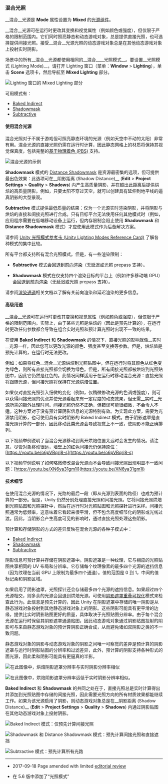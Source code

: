 ### 混合光照

__混合__光源是 __Mode__ 属性设置为 __Mixed__ 的[光源组件](class-Light.html)。

__混合__光源可在运行时更改其变换和视觉属性（例如颜色或强度），但仅限于严格的限制范围内。它们同时照亮静态和动态游戏对象，总是提供直接光照，也可选择提供间接光照。接受__混合__光源光照的动态游戏对象总是在其他动态游戏对象上投射实时阴影。

场景中的所有__混合__光源都使用相同的__混合____光照模式__。要设置__光照模式 (Lighting Mode)__，请打开 Lighting 窗口（菜单：__Window__ > __Lighting__），单击 __Scene__ 选项卡，然后导航至 __Mixed Lighting__ 部分。

![Lighting 窗口的 __Mixed Lighting__ 部分](../uploads/Main/LightMode-Mixed-0.png)

可用模式有：

* [Baked Indirect](LightMode-Mixed-BakedIndirect.html)
* [Shadowmask](LightMode-Mixed-ShadowmaskMode.html)
* [Subtractive](LightMode-Mixed-Subtractive.html)

#### 使用混合光源

混合光照对于不属于游戏但可照亮静态环境的光源（例如天空中不动的太阳）非常有用。混合光源的直接光照仍需在运行时计算，因此静态网格上的材质将保持其视觉保真度，包括完整的[基于物理着色 (PBS)](shader-StandardShader.html) 支持。

![混合光源的示例](../uploads/Main/LightMode-Mixed-1.jpg)

__Shadowmask__ 模式的 [Distance Shadowmask](LightMode-Mixed-DistanceShadowmask.html) 是资源最密集的选项，但可提供最出色效果：此选项可在__阴影距离 (Shadow Distance)__ (__Edit__ > __Project Settings__ > __Quality__ > __Shadows__) 内产生高质量阴影，并在超出此距离后提供烘焙的高质量阴影。例如，只要太阳不穿过天空，就可以创建具有延伸到地平线的逼真阴影的大型景观。

__Subtractive__ 模式提供最低质量的结果：仅为一个光源实时渲染阴影，并将阴影与烘焙的直接和间接光照进行合成。只有目标平台无法使用任何其他模式时（例如，应用程序需要在低端移动设备上运行，但内存限制会阻止使用 __Shadowmask__ 和 __Distance Shadowmask__ 模式）才应使用此模式作为后备解决方案。

请参阅 [Unity 光照模式参考卡 (Unity Lighting Modes Reference Card)](https://docs.google.com/spreadsheets/d/18R663xpccuyRns1kOvGAiqj0qU9QFMbbXyrOCQMsU5w/edit#gid=1748986211) 了解各种模式的集中比较。

所有平台都支持所有混合光照模式。但是，有一些渲染限制：

* __Subtractive__ 模式会回退到[前向渲染](RenderTech-ForwardRendering.html)（无延迟或光照 prepass 支持）。

* __Shadowmask__ 模式在仅支持四个渲染目标的平台上（例如许多移动端 GPU）会回退到[前向渲染](RenderTech-ForwardRendering.html)（无延迟或光照 prepass 支持）。

请参阅[渲染通道](RenderingPaths.html)相关文档以了解有关前向渲染和延迟渲染的更多信息。

#### 高级用途

__混合__光源可在运行时更改其变换和视觉属性（例如颜色或强度），但仅限于严格的限制范围内。实际上，由于某些光照是烘焙的（因此是预先计算的），在运行时更改任何参数都会导致在组合实时光照和预计算光照时出现不一致的结果。

在使用 __Baked Indirect__ 和 __Shadowmask__ 的情况下，直接光照的影响就像__实时__光源一样，因此您可以更改光源的颜色、强度甚至变换等参数。但是，烘焙值是预先计算的，在运行时无法更改。

例如：如果将红色__混合__光源烘焙到光照贴图中，但在运行时将其颜色从红色变为绿色，则所有直接光照都会切换为绿色。但是，所有间接光照都被烘焙到光照贴图中，因此它仍然是红色的。此情况同样适用于在运行时移动混合光源：直接光照将跟随光源，但间接光照将保持在光源烘焙位置。

如果仅对直接光照引入细微的变化（例如，仅稍微修改光源的色调或强度），则可以获得间接光照的优点并使光源看起来有一定程度的动态效果，但无需__实时__光源所需的额外处理时间。间接光照仍然不正确，但错误可能很细微，不会令人不适。这种方案对于没有预计算阴影信息的光源特别有效。为实现此方案，需要为光源禁用阴影，也可使用具有实时阴影的 Baked Indirect 模式。由于阴影遮罩是直接光照计算的一部分，因此移动此类光源会导致视觉上不一致，使阴影不能正确排列。

以下视频举例说明了当混合光源移动到离开烘焙位置太远时会发生的情况。请注意，尽管对象移动很远，墙壁上的红色间接光仍保持原位：[https://youtu.be/o6pVBqrj8-s](https://youtu.be/o6pVBqrj8-s)

以下视频举例说明了如何略微修改混合光源而不会导致间接光照出现明显不一致问题：[https://youtu.be/XN6ya31gm1I](https://youtu.be/XN6ya31gm1I)

#### 技术细节

在使用混合光源的情况下，光路的最后一段（即从光源到表面的路径）也成为预计算的一部分。但是，Unity 仍然分别处理直接光照和间接光照。它将间接光照烘焙到光照贴图和光照探针中，然后在运行时对光照贴图和光照探针进行采样。间接光照通常为低频率，这意味着它看起来很平滑，但不包含高度细节化的阴影或光线过渡。因此，当阴影会产生高度可见的影响时，通过直接光照处理这些阴影。

预计算和存储阴影的方式的差异反映在混合光源的各种子模式中：

* [Baked Indirect](LightMode-Mixed-BakedIndirect.html)
* [Shadowmask](LightMode-Mixed-ShadowmaskMode.html)
* [Subtractive](LightMode-Mixed-Subtractive.html)

阴影信息可预计算并存储在阴影遮罩中。阴影遮罩是一种纹理，它与相应的光照贴图共享相同的 UV 布局和分辨率。它存储每个纹理像素的最多四个光源的遮挡信息（因为纹理在当前 GPU 上限制为最多四个通道）。值的范围是 0 到 1，中间的值标记柔和阴影区域。

如果启用了阴影遮罩，光照探针还会存储最多四个光源的遮挡信息。如果超过四个光源相交，则多余的光源会回退到烘焙光源。可使用[阴影遮罩重叠可视化](GIVis.html)模式来检查此行为。此信息是预先计算的，因此 Unity 在阴影遮罩中存储的唯一阴影是从静态游戏对象投射到其他静态游戏对象上的阴影。这些阴影可能具有更平滑的边缘，提供比实时阴影贴图更好的质量，具体取决于光照贴图分辨率。由于每个混合光源在运行时保留其阴影遮罩通道贴图，因此动态游戏对象通过阴影贴图投射的阴影可与来自静态游戏对象的预计算阴影正确合成，从而避免诸如双阴影之类的不一致问题。

静态游戏对象的阴影与动态游戏对象的阴影之间唯一可察觉的差异是预计算的阴影遮罩与运行时阴影贴图的分辨率和过滤差异，此外，预计算的阴影支持各种形式的面光源，因此柔和阴影可能具有更逼真的半影。

![在此图像中，烘焙阴影遮罩分辨率与实时阴影分辨率相似](../uploads/Main/LightMode-Mixed-2.jpg)

![在此图像中，烘焙阴影遮罩分辨率远低于实时阴影分辨率相似。](../uploads/Main/LightMode-Mixed-3.jpg)

__Baked Indirect__ 和 __Shadowmask__ 的共同之处在于，直接光照总是实时计算得出并添加到光照贴图中存储的间接光照，因此需要光照方向的所有材质效果都能继续工作。如果为该光源启用了阴影，则动态游戏对象总是在__阴影距离 (Shadow Distance)__ (__Edit__ > __Project Settings__ > __Quality__ > __Shadows__) 内通过阴影贴图在其他动态游戏对象上投射阴影。

![__Baked Indirect__ 模式：仅预先计算间接光照](../uploads/Main/LightMode-Mixed-4.png)

![__Shadowmask__ 和 __Distance Shadowmask__ 模式：预先计算间接光照和直接遮挡](../uploads/Main/LightMode-Mixed-5.png)

![__Subtractive__ 模式：预先计算所有光路](../uploads/Main/LightMode-Mixed-6.png)

---

* <span class="page-edit"> 2017-09-18  Page amended with limited [editorial review](DocumentationEditorialReview.html)
</span>

* <span class="page-history">在 5.6 版中添加了“光照模式”</span>
